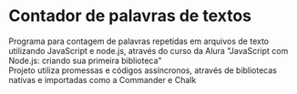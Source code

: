 # Contador de palavras de textos
Programa para contagem de palavras repetidas em arquivos de texto utilizando JavaScript e node.js, através do curso da Alura "JavaScript com Node.js: criando sua primeira biblioteca"\
Projeto utiliza promessas e códigos assíncronos, através de bibliotecas nativas e importadas como a Commander e Chalk

